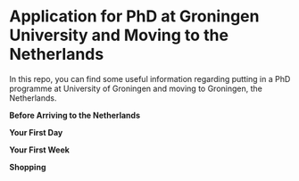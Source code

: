 # Application for PhD at Groningen University and Moving to the Netherlands

In this repo, you can find some useful information regarding putting in a PhD programme at University of Groningen and moving to Groningen, the Netherlands. 


**Before Arriving to the Netherlands**

**Your First Day**

**Your First Week**

**Shopping**
